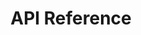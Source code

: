 ---
title: API Reference

language_tabs: # must be one of https://git.io/vQNgJ
  - ruby
  - erb
  - shell

toc_footers:
  - <a href='#'>Sign Up for a Developer Key</a>
  - <a href='https://github.com/tripit/slate'>Documentation Powered by Slate</a>

includes:
  - introduction
  - authentication
  - google_star_rating

search: true
---